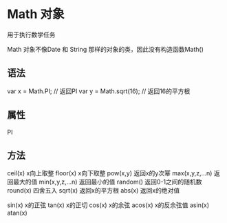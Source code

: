 
# Math 对象

用于执行数学任务

Math 对象不像Date 和 String 那样的对象的类，因此没有构造函数Math()

## 语法

var x = Math.PI;            // 返回PI
var y = Math.sqrt(16);      // 返回16的平方根

## 属性

PI          


## 方法

ceil(x)             x向上取整
floor(x)            x向下取整
pow(x,y)            返回x的y次幂
max(x,y,z,...n)     返回最大的值
min(x,y,z,...n)     返回最小的值
random()            返回0-1之间的随机数
round(x)            四舍五入
sqrt(x)             返回x的平方根
abs(x)              返回x的绝对值

sin(x)              x的正弦
tan(x)              x的正切
cos(x)              x的余弦
acos(x)             x的反余弦值
asin(x)
atan(x)

